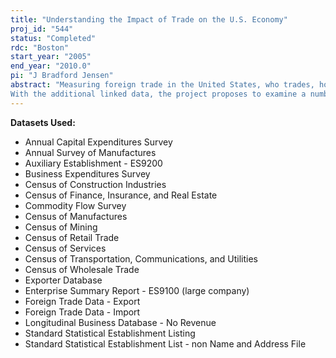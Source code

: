 ```yaml
---
title: "Understanding the Impact of Trade on the U.S. Economy"
proj_id: "544"
status: "Completed"
rdc: "Boston"
start_year: "2005"
end_year: "2010.0"
pi: "J Bradford Jensen"
abstract: "Measuring foreign trade in the United States, who trades, how it is conducted, where it originates, where it goes, and its impact on the U.S. economy is an important mission of the U.S. Census Bureau. A principal objective of the project is to build on prior work by linking additional years of import and export transaction data to the Longitudinal Business Database (LBD) and enhancing the existing match of 1993 and 2000 data. The additional years to link are 1992, and 1994–1999 (with the hope of obtaining (and linking) additional years of data from the Foreign Trade Division). The links are made via the EIN information on the import and export transaction files to the Standard Statistical Establishment List files (SSEL) and for exports to Canada, the link is made via business name. We propose to investigate improved matching methodologies using enhanced statistical matching algorithms. 
With the additional linked data, the project proposes to examine a number of issues to increase the Census Bureau’s understanding of the quality of data collected in Title 13, Chapter 5 programs. The topical areas to be investigated include multinational corporation import and export pricing and valuation behavior, geographic and product market entry, the impact of trade on the domestic economy, and treatment of inventory in transit. The project requests the use of all economic census and survey data for the years 1963 through the most recent available (and future years as they become available), the SSEL files (including name and address information) for 1975-most recent available (and future years as they become available), the LBD for 1975-most recent available (and future years as they become available), the Foreign Trade Division import and export transaction data for 1992–2000 (and future years should they become available). The project will also make use of a number of publicly available datasets that the research team will provide. "
---
```


**Datasets Used:**

  - Annual Capital Expenditures Survey 
  - Annual Survey of Manufactures 
  - Auxiliary Establishment - ES9200 
  - Business Expenditures Survey 
  - Census of Construction Industries 
  - Census of Finance, Insurance, and Real Estate 
  - Commodity Flow Survey 
  - Census of Manufactures 
  - Census of Mining 
  - Census of Retail Trade 
  - Census of Services 
  - Census of Transportation, Communications, and Utilities 
  - Census of Wholesale Trade 
  - Exporter Database 
  - Enterprise Summary Report - ES9100 (large company) 
  - Foreign Trade Data - Export 
  - Foreign Trade Data - Import 
  - Longitudinal Business Database - No Revenue 
  - Standard Statistical Establishment Listing 
  - Standard Statistical Establishment List - non Name and Address File 

